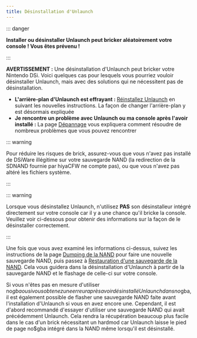 ```yaml
---
title: Désinstallation d'Unlaunch
---
```


::: danger

**Installer ou désinstaller Unlaunch peut bricker aléatoirement votre console ! Vous êtes prévenu !**

:::

**AVERTISSEMENT :** Une désinstallation d'Unlaunch peut bricker votre Nintendo DSi. Voici quelques cas pour lesquels vous pourriez vouloir désinstaller Unlaunch, mais avec des solutions qui ne nécessitent pas de désinstallation.

- **L'arrière-plan d'Unlaunch est effrayant :** [Réinstallez Unlaunch](installing-unlaunch.html) en suivant les nouvelles instructions. La façon de changer l'arrière-plan y est désormais expliquée
- **Je rencontre un problème avec Unlaunch ou ma console après l'avoir installé :** La page [Dépannage](troubleshooting.html#unlaunch) vous expliquera comment résoudre de nombreux problèmes que vous pouvez rencontrer

::: warning

Pour réduire les risques de brick, assurez-vous que vous n'avez pas installé de DSiWare illégitime sur votre sauvegarde NAND (la redirection de la SDNAND fournie par hiyaCFW ne compte pas), ou que vous n'avez pas altéré les fichiers système.

:::

::: warning

Lorsque vous désinstallez Unlaunch, n'utilisez **PAS** son désinstalleur intégré directement sur votre console car il y a une chance qu'il bricke la console. Veuillez voir ci-dessous pour obtenir des informations sur la façon de le désinstaller correctement.

:::

Une fois que vous avez examiné les informations ci-dessus, suivez les instructions de la page [Dumping de la NAND](dumping-nand.html) pour faire une nouvelle sauvegarde NAND, puis passez à [Restauration d'une sauvegarde de la NAND](restoring-nand.html). Cela vous guidera dans la désinstallation d'Unlaunch à partir de la sauvegarde NAND et le flashage de celle-ci sur votre console.

Si vous n'êtes pas en mesure d'utiliser no$gba ou si vous obtenez une erreur après avoir désinstallé Unlaunch dans no$gba, il est également possible de flasher une sauvegarde NAND faite avant l'installation d'Unlaunch si vous en avez encore une. Cependant, il est d'abord recommandé d'essayer d'utiliser une sauvegarde NAND qui avait précédemment Unlaunch. Cela rendra la récupération beaucoup plus facile dans le cas d'un brick nécessitant un hardmod car Unlaunch laisse le pied de page no$gba intégré dans la NAND même lorsqu'il est désinstallé.
